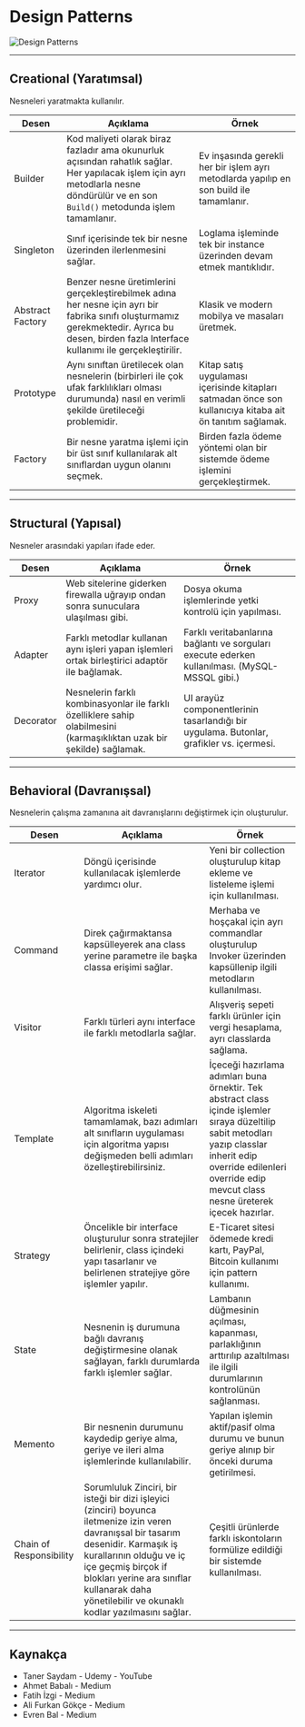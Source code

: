 # Design Patterns

![Design Patterns](https://sis.binus.ac.id/wp-content/uploads/2021/11/1-10.png)

---

## Creational (Yaratımsal)
Nesneleri yaratmakta kullanılır.

| Desen      | Açıklama                                                                                                                                             | Örnek                                                                                       |
|------------|------------------------------------------------------------------------------------------------------------------------------------------------------|---------------------------------------------------------------------------------------------|
| Builder   | Kod maliyeti olarak biraz fazladır ama okunurluk açısından rahatlık sağlar. Her yapılacak işlem için ayrı metodlarla nesne döndürülür ve en son `Build()` metodunda işlem tamamlanır. | Ev inşasında gerekli her bir işlem ayrı metodlarda yapılıp en son build ile tamamlanır.     |
| Singleton | Sınıf içerisinde tek bir nesne üzerinden ilerlenmesini sağlar.                                                                                       | Loglama işleminde tek bir instance üzerinden devam etmek mantıklıdır.                       |
| Abstract Factory  | Benzer nesne üretimlerini gerçekleştirebilmek adına her nesne için ayrı bir fabrika sınıfı oluşturmamız gerekmektedir. Ayrıca bu desen, birden fazla Interface kullanımı ile gerçekleştirilir. | Klasik ve modern mobilya ve masaları üretmek.                                                |
| Prototype | Aynı sınıftan üretilecek olan nesnelerin (birbirleri ile çok ufak farklılıkları olması durumunda) nasıl en verimli şekilde üretileceği problemidir. | Kitap satış uygulaması içerisinde kitapları satmadan önce son kullanıcıya kitaba ait ön tanıtım sağlamak. |
| Factory   | Bir nesne yaratma işlemi için bir üst sınıf kullanılarak alt sınıflardan uygun olanını seçmek.                                                       | Birden fazla ödeme yöntemi olan bir sistemde ödeme işlemini gerçekleştirmek.                 |

---

## Structural (Yapısal)
Nesneler arasındaki yapıları ifade eder.

| Desen      | Açıklama                                                                                                                                             | Örnek                                                                                       |
|------------|------------------------------------------------------------------------------------------------------------------------------------------------------|---------------------------------------------------------------------------------------------|
| Proxy     | Web sitelerine giderken firewalla uğrayıp ondan sonra sunuculara ulaşılması gibi.                                                                    | Dosya okuma işlemlerinde yetki kontrolü için yapılması.                                     |
| Adapter   | Farklı metodlar kullanan aynı işleri yapan işlemleri ortak birleştirici adaptör ile bağlamak.                                                        | Farklı veritabanlarına bağlantı ve sorguları execute ederken kullanılması. (MySQL-MSSQL gibi.)|
| Decorator | Nesnelerin farklı kombinasyonlar ile farklı özelliklere sahip olabilmesini (karmaşıklıktan uzak bir şekilde) sağlamak.                               | UI arayüz componentlerinin tasarlandığı bir uygulama. Butonlar, grafikler vs. içermesi.     |

---

## Behavioral (Davranışsal)
Nesnelerin çalışma zamanına ait davranışlarını değiştirmek için oluşturulur.

| Desen                | Açıklama                                                                                                                                             | Örnek                                                                                       |
|----------------------|------------------------------------------------------------------------------------------------------------------------------------------------------|---------------------------------------------------------------------------------------------|
| Iterator            | Döngü içerisinde kullanılacak işlemlerde yardımcı olur.                                                                                              | Yeni bir collection oluşturulup kitap ekleme ve listeleme işlemi için kullanılması.         |
| Command             | Direk çağırmaktansa kapsülleyerek ana class yerine parametre ile başka classa erişimi sağlar.                                                        | Merhaba ve hoşçakal için ayrı commandlar oluşturulup Invoker üzerinden kapsüllenip ilgili metodların kullanılması.|
| Visitor             | Farklı türleri aynı interface ile farklı metodlarla sağlar.                                                                                          | Alışveriş sepeti farklı ürünler için vergi hesaplama, ayrı classlarda sağlama.              |
| Template            | Algoritma iskeleti tamamlamak, bazı adımları alt sınıfların uygulaması için algoritma yapısı değişmeden belli adımları özelleştirebilirsiniz.          | İçeceği hazırlama adımları buna örnektir. Tek abstract class içinde işlemler sıraya düzeltilip sabit metodları yazıp classlar inherit edip override edilenleri override edip mevcut class nesne üreterek içecek hazırlar.|
| Strategy            | Öncelikle bir interface oluşturulur sonra stratejiler belirlenir, class içindeki yapı tasarlanır ve belirlenen stratejiye göre işlemler yapılır.      | E-Ticaret sitesi ödemede kredi kartı, PayPal, Bitcoin kullanımı için pattern kullanımı.     |
| State               | Nesnenin iş durumuna bağlı davranış değiştirmesine olanak sağlayan, farklı durumlarda farklı işlemler sağlar.                                         | Lambanın düğmesinin açılması, kapanması, parlaklığının arttırılıp azaltılması ile ilgili durumlarının kontrolünün sağlanması.|
| Memento             | Bir nesnenin durumunu kaydedip geriye alma, geriye ve ileri alma işlemlerinde kullanılabilir.                                                          | Yapılan işlemin aktif/pasif olma durumu ve bunun geriye alınıp bir önceki duruma getirilmesi.|
| Chain of Responsibility  | Sorumluluk Zinciri, bir isteği bir dizi işleyici (zinciri) boyunca iletmenize izin veren davranışsal bir tasarım desenidir. Karmaşık iş kurallarının olduğu ve iç içe geçmiş birçok if blokları yerine ara sınıflar kullanarak daha yönetilebilir ve okunaklı kodlar yazılmasını sağlar. | Çeşitli ürünlerde farklı iskontoların formülize edildiği bir sistemde kullanılması.         |

---

## Kaynakça
- Taner Saydam - Udemy - YouTube
- Ahmet Babalı - Medium
- Fatih İzgi - Medium
- Ali Furkan Gökçe - Medium
- Evren Bal - Medium
